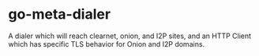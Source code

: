 # go-meta-dialer
A dialer which will reach clearnet, onion, and I2P sites, and an HTTP Client which has specific TLS behavior for Onion and I2P domains.
